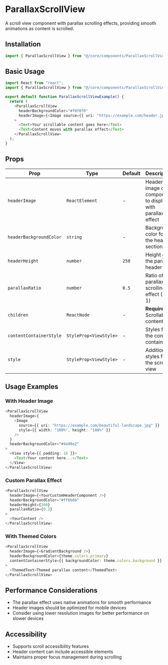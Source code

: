 # ParallaxScrollView

A scroll view component with parallax scrolling effects, providing smooth animations as content is scrolled.

## Installation

```typescript
import { ParallaxScrollView } from "@/core/components/ParallaxScrollView";
```

## Basic Usage

```typescript
import React from "react";
import { ParallaxScrollView } from "@/core/components/ParallaxScrollView";

export default function ParallaxScrollViewExample() {
  return (
    <ParallaxScrollView
      headerBackgroundColor="#f0f0f0"
      headerImage={<Image source={{ uri: "https://example.com/header.jpg" }} />}
    >
      <Text>Your scrollable content goes here</Text>
      <Text>Content moves with parallax effect</Text>
    </ParallaxScrollView>
  );
}
```

## Props

| Prop                    | Type                   | Default | Description                                               |
| ----------------------- | ---------------------- | ------- | --------------------------------------------------------- |
| `headerImage`           | `ReactElement`         | -       | Header image or component to display with parallax effect |
| `headerBackgroundColor` | `string`               | -       | Background color for the header section                   |
| `headerHeight`          | `number`               | `250`   | Height of the parallax header                             |
| `parallaxRatio`         | `number`               | `0.5`   | Ratio of parallax scrolling effect (0-1)                  |
| `children`              | `ReactNode`            | -       | **Required.** Scrollable content                          |
| `contentContainerStyle` | `StyleProp<ViewStyle>` | -       | Styles for the content container                          |
| `style`                 | `StyleProp<ViewStyle>` | -       | Additional styles for the scroll view                     |

## Usage Examples

### With Header Image

```typescript
<ParallaxScrollView
  headerImage={
    <Image
      source={{ uri: "https://example.com/beautiful-landscape.jpg" }}
      style={{ width: "100%", height: "100%" }}
    />
  }
  headerBackgroundColor="#4a90e2"
>
  <View style={{ padding: 16 }}>
    <Text>Your content here...</Text>
  </View>
</ParallaxScrollView>
```

### Custom Parallax Effect

```typescript
<ParallaxScrollView
  headerImage={<YourCustomHeaderComponent />}
  headerBackgroundColor="#ff6b6b"
  headerHeight={300}
  parallaxRatio={0.3}
>
  <YourContent />
</ParallaxScrollView>
```

### With Themed Colors

```typescript
<ParallaxScrollView
  headerImage={<GradientBackground />}
  headerBackgroundColor={theme.colors.primary}
  contentContainerStyle={{ backgroundColor: theme.colors.background }}
>
  <ThemedText>Themed parallax content</ThemedText>
</ParallaxScrollView>
```

## Performance Considerations

- The parallax effect uses native animations for smooth performance
- Header images should be optimized for mobile devices
- Consider using lower resolution images for better performance on slower devices

## Accessibility

- Supports scroll accessibility features
- Header content can include accessible elements
- Maintains proper focus management during scrolling
